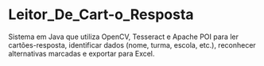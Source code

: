 # Leitor_De_Cart-o_Resposta
Sistema em Java que utiliza OpenCV, Tesseract e Apache POI para ler cartões-resposta, identificar dados (nome, turma, escola, etc.), reconhecer alternativas marcadas e exportar para Excel.
